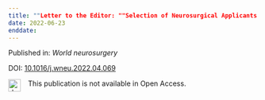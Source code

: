```yaml
---
title: ""Letter to the Editor: ""Selection of Neurosurgical Applicants in High-Income Developing Countries: A Pilot Study from the Gulf Cooperation Council Countries"".""
date: 2022-06-23
enddate:
---
```


Published in: *World neurosurgery*

DOI: [10.1016/j.wneu.2022.04.069](https://doi.org/10.1016/j.wneu.2022.04.069)

<img src=https://upload.wikimedia.org/wikipedia/commons/thumb/0/0e/Closed_Access_logo_transparent.svg/1200px-Closed_Access_logo_transparent.svg.png alt="drawing" width="25" align="left"/> &nbsp;&nbsp;&nbsp;This publication is not available in Open Access.


